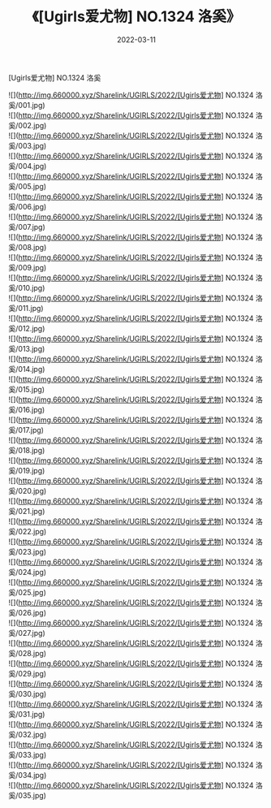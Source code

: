 ﻿---
layout: post
title:  《[Ugirls爱尤物] NO.1324 洛奚》
date:   2022-03-11
img: http://img.660000.xyz/Sharelink/UGIRLS/2022/[Ugirls爱尤物] NO.1324 洛奚/000.jpg
categories: [美女, 清纯, 唯美]
---

[Ugirls爱尤物] NO.1324 洛奚

 ![](http://img.660000.xyz/Sharelink/UGIRLS/2022/[Ugirls爱尤物] NO.1324 洛奚/001.jpg) <br>![](http://img.660000.xyz/Sharelink/UGIRLS/2022/[Ugirls爱尤物] NO.1324 洛奚/002.jpg) <br>![](http://img.660000.xyz/Sharelink/UGIRLS/2022/[Ugirls爱尤物] NO.1324 洛奚/003.jpg) <br>![](http://img.660000.xyz/Sharelink/UGIRLS/2022/[Ugirls爱尤物] NO.1324 洛奚/004.jpg) <br>![](http://img.660000.xyz/Sharelink/UGIRLS/2022/[Ugirls爱尤物] NO.1324 洛奚/005.jpg) <br>![](http://img.660000.xyz/Sharelink/UGIRLS/2022/[Ugirls爱尤物] NO.1324 洛奚/006.jpg) <br>![](http://img.660000.xyz/Sharelink/UGIRLS/2022/[Ugirls爱尤物] NO.1324 洛奚/007.jpg) <br>![](http://img.660000.xyz/Sharelink/UGIRLS/2022/[Ugirls爱尤物] NO.1324 洛奚/008.jpg) <br>![](http://img.660000.xyz/Sharelink/UGIRLS/2022/[Ugirls爱尤物] NO.1324 洛奚/009.jpg) <br>![](http://img.660000.xyz/Sharelink/UGIRLS/2022/[Ugirls爱尤物] NO.1324 洛奚/010.jpg) <br>![](http://img.660000.xyz/Sharelink/UGIRLS/2022/[Ugirls爱尤物] NO.1324 洛奚/011.jpg) <br>![](http://img.660000.xyz/Sharelink/UGIRLS/2022/[Ugirls爱尤物] NO.1324 洛奚/012.jpg) <br>![](http://img.660000.xyz/Sharelink/UGIRLS/2022/[Ugirls爱尤物] NO.1324 洛奚/013.jpg) <br>![](http://img.660000.xyz/Sharelink/UGIRLS/2022/[Ugirls爱尤物] NO.1324 洛奚/014.jpg) <br>![](http://img.660000.xyz/Sharelink/UGIRLS/2022/[Ugirls爱尤物] NO.1324 洛奚/015.jpg) <br>![](http://img.660000.xyz/Sharelink/UGIRLS/2022/[Ugirls爱尤物] NO.1324 洛奚/016.jpg) <br>![](http://img.660000.xyz/Sharelink/UGIRLS/2022/[Ugirls爱尤物] NO.1324 洛奚/017.jpg) <br>![](http://img.660000.xyz/Sharelink/UGIRLS/2022/[Ugirls爱尤物] NO.1324 洛奚/018.jpg) <br>![](http://img.660000.xyz/Sharelink/UGIRLS/2022/[Ugirls爱尤物] NO.1324 洛奚/019.jpg) <br>![](http://img.660000.xyz/Sharelink/UGIRLS/2022/[Ugirls爱尤物] NO.1324 洛奚/020.jpg) <br>![](http://img.660000.xyz/Sharelink/UGIRLS/2022/[Ugirls爱尤物] NO.1324 洛奚/021.jpg) <br>![](http://img.660000.xyz/Sharelink/UGIRLS/2022/[Ugirls爱尤物] NO.1324 洛奚/022.jpg) <br>![](http://img.660000.xyz/Sharelink/UGIRLS/2022/[Ugirls爱尤物] NO.1324 洛奚/023.jpg) <br>![](http://img.660000.xyz/Sharelink/UGIRLS/2022/[Ugirls爱尤物] NO.1324 洛奚/024.jpg) <br>![](http://img.660000.xyz/Sharelink/UGIRLS/2022/[Ugirls爱尤物] NO.1324 洛奚/025.jpg) <br>![](http://img.660000.xyz/Sharelink/UGIRLS/2022/[Ugirls爱尤物] NO.1324 洛奚/026.jpg) <br>![](http://img.660000.xyz/Sharelink/UGIRLS/2022/[Ugirls爱尤物] NO.1324 洛奚/027.jpg) <br>![](http://img.660000.xyz/Sharelink/UGIRLS/2022/[Ugirls爱尤物] NO.1324 洛奚/028.jpg) <br>![](http://img.660000.xyz/Sharelink/UGIRLS/2022/[Ugirls爱尤物] NO.1324 洛奚/029.jpg) <br>![](http://img.660000.xyz/Sharelink/UGIRLS/2022/[Ugirls爱尤物] NO.1324 洛奚/030.jpg) <br>![](http://img.660000.xyz/Sharelink/UGIRLS/2022/[Ugirls爱尤物] NO.1324 洛奚/031.jpg) <br>![](http://img.660000.xyz/Sharelink/UGIRLS/2022/[Ugirls爱尤物] NO.1324 洛奚/032.jpg) <br>![](http://img.660000.xyz/Sharelink/UGIRLS/2022/[Ugirls爱尤物] NO.1324 洛奚/033.jpg) <br>![](http://img.660000.xyz/Sharelink/UGIRLS/2022/[Ugirls爱尤物] NO.1324 洛奚/034.jpg) <br>![](http://img.660000.xyz/Sharelink/UGIRLS/2022/[Ugirls爱尤物] NO.1324 洛奚/035.jpg) <br>